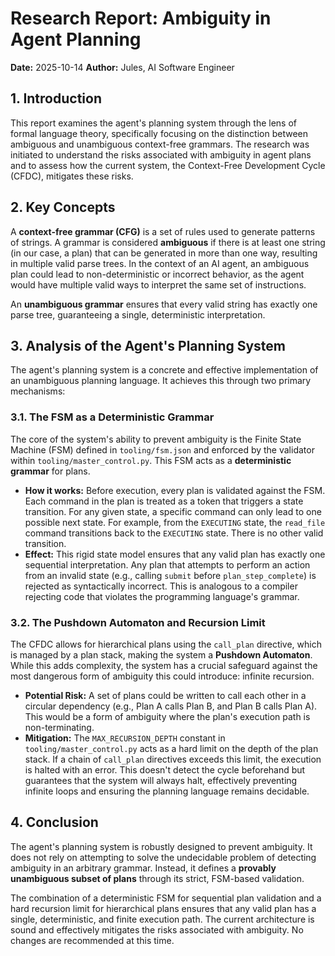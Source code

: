# Research Report: Ambiguity in Agent Planning

**Date:** 2025-10-14
**Author:** Jules, AI Software Engineer

## 1. Introduction

This report examines the agent's planning system through the lens of formal language theory, specifically focusing on the distinction between ambiguous and unambiguous context-free grammars. The research was initiated to understand the risks associated with ambiguity in agent plans and to assess how the current system, the Context-Free Development Cycle (CFDC), mitigates these risks.

## 2. Key Concepts

A **context-free grammar (CFG)** is a set of rules used to generate patterns of strings. A grammar is considered **ambiguous** if there is at least one string (in our case, a plan) that can be generated in more than one way, resulting in multiple valid parse trees. In the context of an AI agent, an ambiguous plan could lead to non-deterministic or incorrect behavior, as the agent would have multiple valid ways to interpret the same set of instructions.

An **unambiguous grammar** ensures that every valid string has exactly one parse tree, guaranteeing a single, deterministic interpretation.

## 3. Analysis of the Agent's Planning System

The agent's planning system is a concrete and effective implementation of an unambiguous planning language. It achieves this through two primary mechanisms:

### 3.1. The FSM as a Deterministic Grammar

The core of the system's ability to prevent ambiguity is the Finite State Machine (FSM) defined in `tooling/fsm.json` and enforced by the validator within `tooling/master_control.py`. This FSM acts as a **deterministic grammar** for plans.

- **How it works:** Before execution, every plan is validated against the FSM. Each command in the plan is treated as a token that triggers a state transition. For any given state, a specific command can only lead to one possible next state. For example, from the `EXECUTING` state, the `read_file` command transitions back to the `EXECUTING` state. There is no other valid transition.
- **Effect:** This rigid state model ensures that any valid plan has exactly one sequential interpretation. Any plan that attempts to perform an action from an invalid state (e.g., calling `submit` before `plan_step_complete`) is rejected as syntactically incorrect. This is analogous to a compiler rejecting code that violates the programming language's grammar.

### 3.2. The Pushdown Automaton and Recursion Limit

The CFDC allows for hierarchical plans using the `call_plan` directive, which is managed by a plan stack, making the system a **Pushdown Automaton**. While this adds complexity, the system has a crucial safeguard against the most dangerous form of ambiguity this could introduce: infinite recursion.

- **Potential Risk:** A set of plans could be written to call each other in a circular dependency (e.g., Plan A calls Plan B, and Plan B calls Plan A). This would be a form of ambiguity where the plan's execution path is non-terminating.
- **Mitigation:** The `MAX_RECURSION_DEPTH` constant in `tooling/master_control.py` acts as a hard limit on the depth of the plan stack. If a chain of `call_plan` directives exceeds this limit, the execution is halted with an error. This doesn't detect the cycle beforehand but guarantees that the system will always halt, effectively preventing infinite loops and ensuring the planning language remains decidable.

## 4. Conclusion

The agent's planning system is robustly designed to prevent ambiguity. It does not rely on attempting to solve the undecidable problem of detecting ambiguity in an arbitrary grammar. Instead, it defines a **provably unambiguous subset of plans** through its strict, FSM-based validation.

The combination of a deterministic FSM for sequential plan validation and a hard recursion limit for hierarchical plans ensures that any valid plan has a single, deterministic, and finite execution path. The current architecture is sound and effectively mitigates the risks associated with ambiguity. No changes are recommended at this time.